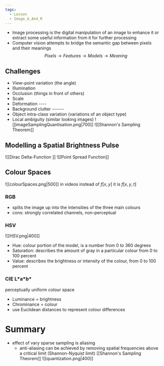 ```yaml
---
tags:
  - Lesson
  - Image_A_And_R
---
```

- Image processing is the digital manipulation of an image to enhance it or extract some useful information from it for further processing
- Computer vision attempts to bridge the semantic gap between pixels and their meanings
$$
Pixels \to Features \to Models \to Meaning
$$
## Challenges
- View-point variation (the angle)
- Illumination
- Occlusion (things in front of others)
- Scale
- Deformation ----
- Background clutter ------
- Object intra-class variation (variations of an object type)
- Local ambiguity (similar looking images)
![[imageSamplingQuantisation.png|700]]
 ![[Shannon's Sampling Theorem]] 
## Modelling a Spatial Brightness Pulse 
![[Dirac Delta-Function ]]
![[Point Spread Function]]
## Colour Spaces
![[colourSpaces.png|500]]
in videos instead of $f[x,y]$ it is $f[x,y,t]$
### RGB 
- splits the image up into the intensities of the three main colours
- cons: strongly correlated channels, non-perceptual
### HSV 
![[HSV.png|400]]
- Hue: colour portion of the model, is a number from 0 to 360 degrees
- Saturation: describes the amount of gray in a particular colour from 0 to 100 percent
- Value: describes the brightness or intensity of the colour, from 0 to 100 percent
### CIE L\*a\*b\*
perceptually uniform colour space
- Luminance = brightness
- Chrominance = colour
- use Euclidean distances to represent colour differences

# Summary
- effect of vary sparse sampling is aliasing
	- anti-aliasing can be achieved by removing spatial frequencies above a critical limit (Shannon-Nyquist limit) [[Shannon's Sampling Theorem]]
	![[quantization.png|400]]
	